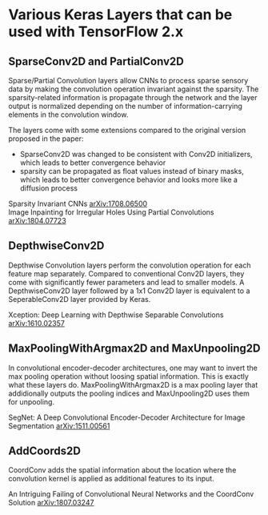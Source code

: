# Various Keras Layers that can be used with TensorFlow 2.x

## SparseConv2D and PartialConv2D
Sparse/Partial Convolution layers allow CNNs to process sparse sensory data by making the convolution operation invariant against the sparsity. The sparsity-related information is propagate through the network and the layer output is normalized depending on the number of information-carrying elements in the convolution window.

The layers come with some extensions compared to the original version proposed in the paper:
- SparseConv2D was changed to be consistent with Conv2D initializers, which leads to better convergence behavior
- sparsity can be propagated as float values instead of binary masks, which leads to better convergence behavior and looks more like a diffusion process

Sparsity Invariant CNNs [arXiv:1708.06500](https://arxiv.org/abs/1708.06500)  
Image Inpainting for Irregular Holes Using Partial Convolutions [arXiv:1804.07723](https://arxiv.org/abs/1804.07723)

## DepthwiseConv2D
Depthwise Convolution layers perform the convolution operation for each feature map separately. Compared to conventional Conv2D layers, they come with significantly fewer parameters and lead to smaller models. A DepthwiseConv2D layer followed by a 1x1 Conv2D layer is equivalent to a SeperableConv2D layer provided by Keras.

Xception: Deep Learning with Depthwise Separable Convolutions [arXiv:1610.02357](http://arxiv.org/abs/1610.02357)

## MaxPoolingWithArgmax2D and MaxUnpooling2D
In convolutional encoder-decoder architectures, one may want to invert the max pooling operation without loosing spatial information. This is exactly what these layers do. MaxPoolingWithArgmax2D is a max pooling layer that addidionally outputs the pooling indices and MaxUnpooling2D uses them for unpooling.

SegNet: A Deep Convolutional Encoder-Decoder Architecture for Image Segmentation [arXiv:1511.00561](http://arxiv.org/abs/1511.00561)

## AddCoords2D
CoordConv adds the spatial information about the location where the convolution kernel is applied as additional features to its input.

An Intriguing Failing of Convolutional Neural Networks and the CoordConv Solution [arXiv:1807.03247](https://arxiv.org/abs/1807.03247)
